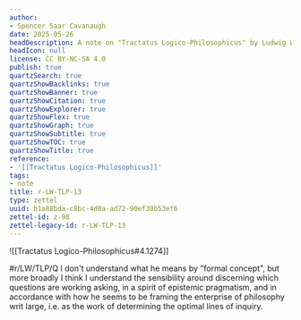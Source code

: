 ```yaml
---
author:
- Spencer Saar Cavanaugh
date: 2025-05-26
headDescription: A note on "Tractatus Logico-Philosophicus" by Ludwig Wittgenstein
headIcon: null
license: CC BY-NC-SA 4.0
publish: true
quartzSearch: true
quartzShowBacklinks: true
quartzShowBanner: true
quartzShowCitation: true
quartzShowExplorer: true
quartzShowFlex: true
quartzShowGraph: true
quartzShowSubtitle: true
quartzShowTOC: true
quartzShowTitle: true
reference:
- '[[Tractatus Logico-Philosophicus]]'
tags:
- note
title: r-LW-TLP-13
type: zettel
uuid: b1a88bda-c8bc-4d0a-ad72-90ef30b53ef6
zettel-id: z-98
zettel-legacy-id: r-LW-TLP-13
---
```

![[Tractatus Logico-Philosophicus#4.1274]]

#r/LW/TLP/Q I don't understand what he means by "formal concept", but more broadly I think I understand the sensibility around discerning which questions are working asking, in a spirit of epistemic pragmatism, and in accordance with how he seems to be framing the enterprise of philosophy writ large, i.e. as the work of determining the optimal lines of inquiry.